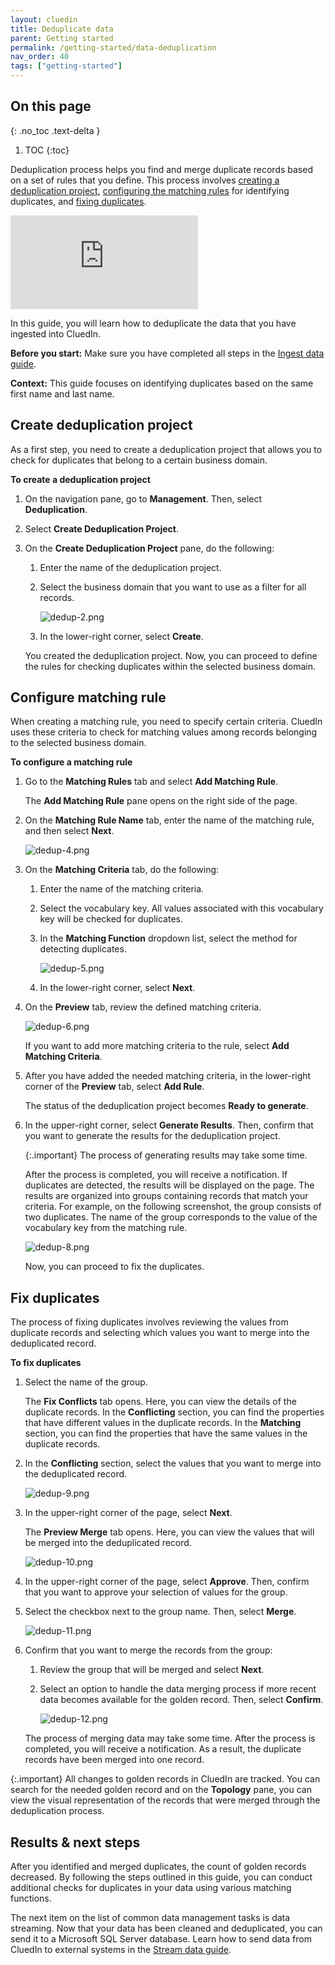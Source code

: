 ```yaml
---
layout: cluedin
title: Deduplicate data
parent: Getting started
permalink: /getting-started/data-deduplication
nav_order: 40
tags: ["getting-started"]
---
```

## On this page
{: .no_toc .text-delta }
1. TOC
{:toc}

Deduplication process helps you find and merge duplicate records based on a set of rules that you define. This process involves [creating a deduplication project](#create-deduplication-project), [configuring the matching rules](#configure-matching-rule) for identifying duplicates, and [fixing duplicates](#fix-duplicates).

<div class="videoFrame">
<iframe src="https://player.vimeo.com/video/850839188?badge=0&amp;autopause=0&amp;player_id=0&amp;app_id=58479" frameborder="0" allow="autoplay; fullscreen; picture-in-picture" allowfullscreen title="Getting started with data deduplication in CluedIn"></iframe>
</div>

In this guide, you will learn how to deduplicate the data that you have ingested into CluedIn.

**Before you start:** Make sure you have completed all steps in the [Ingest data guide](/getting-started/data-ingestion).

**Context:** This guide focuses on identifying duplicates based on the same first name and last name.

## Create deduplication project

As a first step, you need to create a deduplication project that allows you to check for duplicates that belong to a certain business domain.

**To create a deduplication project**

1. On the navigation pane, go to **Management**. Then, select **Deduplication**.

1. Select **Create Deduplication Project**.

1. On the **Create Deduplication Project** pane, do the following:

    1. Enter the name of the deduplication project.

    1. Select the business domain that you want to use as a filter for all records.

        ![dedup-2.png](../../assets/images/getting-started/deduplication/dedup-2.png)

    1. In the lower-right corner, select **Create**.

    You created the deduplication project. Now, you can proceed to define the rules for checking duplicates within the selected business domain.

## Configure matching rule

When creating a matching rule, you need to specify certain criteria. CluedIn uses these criteria to check for matching values among records belonging to the selected business domain.

**To configure a matching rule**

1. Go to the **Matching Rules** tab and select **Add Matching Rule**.

    The **Add Matching Rule** pane opens on the right side of the page.

1. On the **Matching Rule Name** tab, enter the name of the matching rule, and then select **Next**.

    ![dedup-4.png](../../assets/images/getting-started/deduplication/dedup-4.png)

1. On the **Matching Criteria** tab, do the following:

    1. Enter the name of the matching criteria.

    1. Select the vocabulary key. All values associated with this vocabulary key will be checked for duplicates.

    1. In the **Matching Function** dropdown list, select the method for detecting duplicates.

        ![dedup-5.png](../../assets/images/getting-started/deduplication/dedup-5.png)
    
    1. In the lower-right corner, select **Next**.

1. On the **Preview** tab, review the defined matching criteria.

    ![dedup-6.png](../../assets/images/getting-started/deduplication/dedup-6.png)

    If you want to add more matching criteria to the rule, select **Add Matching Criteria**.

1. After you have added the needed matching criteria, in the lower-right corner of the **Preview** tab, select **Add Rule**.

    The status of the deduplication project becomes **Ready to generate**.

1. In the upper-right corner, select **Generate Results**. Then, confirm that you want to generate the results for the deduplication project.

    {:.important}
    The process of generating results may take some time.

    After the process is completed, you will receive a notification. If duplicates are detected, the results will be displayed on the page. The results are organized into groups containing records that match your criteria. For example, on the following screenshot, the group consists of two duplicates. The name of the group corresponds to the value of the vocabulary key from the matching rule. 

    ![dedup-8.png](../../assets/images/getting-started/deduplication/dedup-8.png)

    Now, you can proceed to fix the duplicates.

## Fix duplicates

The process of fixing duplicates involves reviewing the values from duplicate records and selecting which values you want to merge into the deduplicated record.

**To fix duplicates**

1. Select the name of the group.

    The **Fix Conflicts** tab opens. Here, you can view the details of the duplicate records. In the **Conflicting** section, you can find the properties that have different values in the duplicate records. In the **Matching** section, you can find the properties that have the same values in the duplicate records.

1. In the **Conflicting** section, select the values that you want to merge into the deduplicated record.

    ![dedup-9.png](../../assets/images/getting-started/deduplication/dedup-9.png)

1. In the upper-right corner of the page, select **Next**.

    The **Preview Merge** tab opens. Here, you can view the values that will be merged into the deduplicated record.

    ![dedup-10.png](../../assets/images/getting-started/deduplication/dedup-10.png)

1. In the upper-right corner of the page, select **Approve**. Then, confirm that you want to approve your selection of values for the group.

1. Select the checkbox next to the group name. Then, select **Merge**.

    ![dedup-11.png](../../assets/images/getting-started/deduplication/dedup-11.png)

1. Confirm that you want to merge the records from the group:

    1. Review the group that will be merged and select **Next**.

    1. Select an option to handle the data merging process if more recent data becomes available for the golden record. Then, select **Confirm**.

        ![dedup-12.png](../../assets/images/getting-started/deduplication/dedup-12.png)

    The process of merging data may take some time. After the process is completed, you will receive a notification. As a result, the duplicate records have been merged into one record.

{:.important}
All changes to golden records in CluedIn are tracked. You can search for the needed golden record and on the **Topology** pane, you can view the visual representation of the records that were merged through the deduplication process.

## Results & next steps

After you identified and merged duplicates, the count of golden records decreased. By following the steps outlined in this guide, you can conduct additional checks for duplicates in your data using various matching functions.

The next item on the list of common data management tasks is data streaming. Now that your data has been cleaned and deduplicated, you can send it to a Microsoft SQL Server database. Learn how to send data from CluedIn to external systems in the [Stream data guide](/getting-started/data-streaming).
